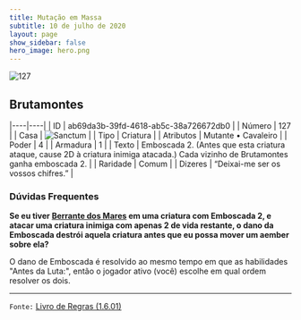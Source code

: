 ```yaml
---
title: Mutação em Massa
subtitle: 10 de julho de 2020
layout: page
show_sidebar: false
hero_image: hero.png
---
```


![127](https://cdn.keyforgegame.com/media/card_front/pt/479_127_J7VJ24883M58_pt.png)

## Brutamontes

|----|----|
| ID | ab69da3b-39fd-4618-ab5c-38a726672db0 |
| Número | 127 |
| Casa | ![Sanctum](https://archonarcana.com/images/thumb/c/c7/Sanctum.png/22px-Sanctum.png "Santuário") |
| Tipo | Criatura |
| Atributos | Mutante • Cavaleiro |
| Poder | 4 |
| Armadura | 1 |
| Texto | Emboscada 2. (Antes que esta criatura ataque, cause 2D à criatura inimiga atacada.)  Cada vizinho de Brutamontes ganha emboscada 2. |
| Raridade | Comum |
| Dizeres | “Deixai-me ser os vossos chifres.” |

### Dúvidas Frequentes

**Se eu tiver [Berrante dos Mares](/mm/212) em uma criatura com
Emboscada 2, e atacar uma criatura inimiga com apenas 2 de vida
restante, o dano da Emboscada destrói aquela criatura antes que eu
possa mover um aember sobre ela?**

O dano de Emboscada é resolvido ao mesmo tempo em que as
habilidades "Antes da Luta:", então o jogador ativo
(você) escolhe em qual ordem resolver
os dois.

<hr/>

`Fonte:` [Livro de Regras (1.6.01)](https://drive.google.com/open?id=1YNhLKUC0xfriiMwFYpDu1Go3zPJw6gYo)
